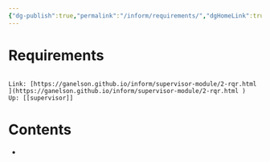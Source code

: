 ```yaml
---
{"dg-publish":true,"permalink":"/inform/requirements/","dgHomeLink":true,"dgPassFrontmatter":false}
---
```


# Requirements
```ad-info

Link: [https://ganelson.github.io/inform/supervisor-module/2-rqr.html ](https://ganelson.github.io/inform/supervisor-module/2-rqr.html )
Up: [[supervisor]]
```

# Contents
- 